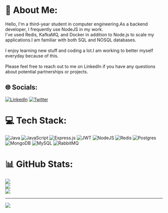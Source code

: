# 💫 About Me:
Hello, I'm a third-year student in computer engineering.As a backend developer, I frequently use NodeJS in my work.<br>I've used Redis, KafkaMQ, and Docker in addition to Node.js to scale my applications.I am familiar with both SQL and NOSQL databases.<br><br>I enjoy learning new stuff and coding a lot.I am working to better myself everyday because of this.<br><br>Please feel free to reach out to me on LinkedIn if you have any questions about potential partnerships or projects.


## 🌐 Socials:
[![LinkedIn](https://img.shields.io/badge/LinkedIn-%230077B5.svg?logo=linkedin&logoColor=white)](https://linkedin.com/in/kubilaykarabag) [![Twitter](https://img.shields.io/badge/Twitter-%231DA1F2.svg?logo=Twitter&logoColor=white)](https://twitter.com/bencoobie) 

# 💻 Tech Stack:
![Java](https://img.shields.io/badge/java-%23ED8B00.svg?style=for-the-badge&logo=java&logoColor=white) ![JavaScript](https://img.shields.io/badge/javascript-%23323330.svg?style=for-the-badge&logo=javascript&logoColor=%23F7DF1E) ![Express.js](https://img.shields.io/badge/express.js-%23404d59.svg?style=for-the-badge&logo=express&logoColor=%2361DAFB) ![JWT](https://img.shields.io/badge/JWT-black?style=for-the-badge&logo=JSON%20web%20tokens) ![NodeJS](https://img.shields.io/badge/node.js-6DA55F?style=for-the-badge&logo=node.js&logoColor=white) ![Redis](https://img.shields.io/badge/redis-%23DD0031.svg?style=for-the-badge&logo=redis&logoColor=white) ![Postgres](https://img.shields.io/badge/postgres-%23316192.svg?style=for-the-badge&logo=postgresql&logoColor=white) ![MongoDB](https://img.shields.io/badge/MongoDB-%234ea94b.svg?style=for-the-badge&logo=mongodb&logoColor=white) ![MySQL](https://img.shields.io/badge/mysql-%2300f.svg?style=for-the-badge&logo=mysql&logoColor=white) ![RabbitMQ](https://img.shields.io/badge/Rabbitmq-FF6600?style=for-the-badge&logo=rabbitmq&logoColor=white)
# 📊 GitHub Stats:
![](https://github-readme-stats.vercel.app/api?username=bencoobie&theme=dark&hide_border=false&include_all_commits=false&count_private=false)<br/>
![](https://github-readme-streak-stats.herokuapp.com/?user=bencoobie&theme=dark&hide_border=false)<br/>
![](https://github-readme-stats.vercel.app/api/top-langs/?username=bencoobie&theme=dark&hide_border=false&include_all_commits=false&count_private=false&layout=compact)

---
[![](https://visitcount.itsvg.in/api?id=bencoobie&icon=0&color=0)](https://visitcount.itsvg.in)

